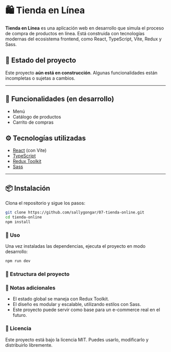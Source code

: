 # 🛍️ Tienda en Línea

**Tienda en Línea** es una aplicación web en desarrollo que simula el proceso de compra de productos en línea. Está construida con tecnologías modernas del ecosistema frontend, como React, TypeScript, Vite, Redux y Sass.

## 🚧 Estado del proyecto

Este proyecto **aún está en construcción**. Algunas funcionalidades están incompletas o sujetas a cambios.

---

## 🧩 Funcionalidades (en desarrollo)

- Menú
- Catálogo de productos
- Carrito de compras

## ⚙️ Tecnologías utilizadas

- [React](https://reactjs.org/) (con Vite)
- [TypeScript](https://www.typescriptlang.org/)
- [Redux Toolkit](https://redux-toolkit.js.org/)
- [Sass](https://sass-lang.com/)

---

## 📦 Instalación

Clona el repositorio y sigue los pasos:

```bash
git clone https://github.com/sallygongar/07-tienda-online.git
cd tienda-online
npm install
```

### 🚀 Uso

Una vez instaladas las dependencias, ejecuta el proyecto en modo desarrollo:

```bash
npm run dev
```

### 📁 Estructura del proyecto

### 📌 Notas adicionales

- El estado global se maneja con Redux Toolkit.
- El diseño es modular y escalable, utilizando estilos con Sass.
- Este proyecto puede servir como base para un e-commerce real en el futuro.

### 📝 Licencia

Este proyecto está bajo la licencia MIT. Puedes usarlo, modificarlo y distribuirlo libremente.
